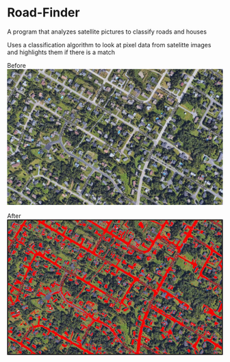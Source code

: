 # Road-Finder
A program that analyzes satellite pictures to classify roads and houses

Uses a classification algorithm to look at pixel data from satelitte images and highlights them if there is a match


Before
![](Before.jpg)


After
![](After.jpg)
